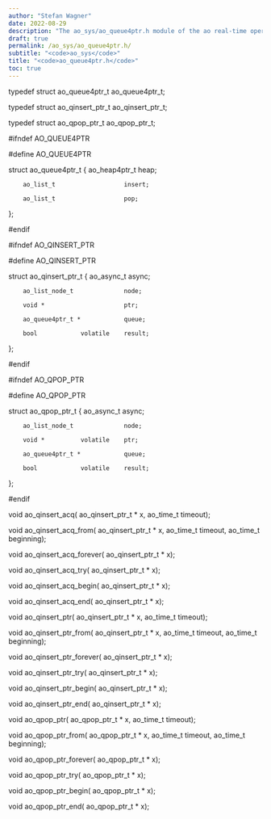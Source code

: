 ```yaml
---
author: "Stefan Wagner"
date: 2022-08-29
description: "The ao_sys/ao_queue4ptr.h module of the ao real-time operating system."
draft: true
permalink: /ao_sys/ao_queue4ptr.h/ 
subtitle: "<code>ao_sys</code>"
title: "<code>ao_queue4ptr.h</code>"
toc: true
---
```


typedef struct  ao_queue4ptr_t      ao_queue4ptr_t;

typedef struct  ao_qinsert_ptr_t    ao_qinsert_ptr_t;

typedef struct  ao_qpop_ptr_t       ao_qpop_ptr_t;

#ifndef AO_QUEUE4PTR

#define AO_QUEUE4PTR

struct  ao_queue4ptr_t
{
        ao_heap4ptr_t               heap;

        ao_list_t                   insert;

        ao_list_t                   pop;
};

#endif

#ifndef AO_QINSERT_PTR

#define AO_QINSERT_PTR

struct  ao_qinsert_ptr_t
{
        ao_async_t                  async;

        ao_list_node_t              node;

        void *                      ptr;

        ao_queue4ptr_t *            queue;

        bool            volatile    result;
};

#endif

#ifndef AO_QPOP_PTR

#define AO_QPOP_PTR

struct  ao_qpop_ptr_t
{
        ao_async_t                  async;

        ao_list_node_t              node;

        void *          volatile    ptr;

        ao_queue4ptr_t *            queue;

        bool            volatile    result;
};

#endif

void    ao_qinsert_acq(             ao_qinsert_ptr_t * x, ao_time_t timeout);

void    ao_qinsert_acq_from(        ao_qinsert_ptr_t * x, ao_time_t timeout, ao_time_t beginning);

void    ao_qinsert_acq_forever(     ao_qinsert_ptr_t * x);

void    ao_qinsert_acq_try(         ao_qinsert_ptr_t * x);

void    ao_qinsert_acq_begin(       ao_qinsert_ptr_t * x);

void    ao_qinsert_acq_end(         ao_qinsert_ptr_t * x);

void    ao_qinsert_ptr(             ao_qinsert_ptr_t * x, ao_time_t timeout);

void    ao_qinsert_ptr_from(        ao_qinsert_ptr_t * x, ao_time_t timeout, ao_time_t beginning);

void    ao_qinsert_ptr_forever(     ao_qinsert_ptr_t * x);

void    ao_qinsert_ptr_try(         ao_qinsert_ptr_t * x);

void    ao_qinsert_ptr_begin(       ao_qinsert_ptr_t * x);

void    ao_qinsert_ptr_end(         ao_qinsert_ptr_t * x);

void    ao_qpop_ptr(                ao_qpop_ptr_t * x, ao_time_t timeout);

void    ao_qpop_ptr_from(           ao_qpop_ptr_t * x, ao_time_t timeout, ao_time_t beginning);

void    ao_qpop_ptr_forever(        ao_qpop_ptr_t * x);

void    ao_qpop_ptr_try(            ao_qpop_ptr_t * x);

void    ao_qpop_ptr_begin(          ao_qpop_ptr_t * x);

void    ao_qpop_ptr_end(            ao_qpop_ptr_t * x);

